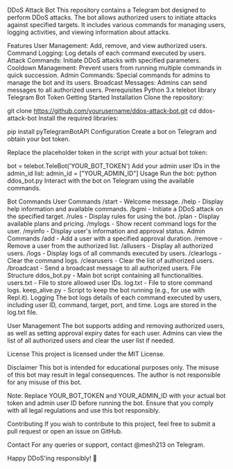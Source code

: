 DDoS Attack Bot
This repository contains a Telegram bot designed to perform DDoS attacks. The bot allows authorized users to initiate attacks against specified targets. It includes various commands for managing users, logging activities, and viewing information about attacks.

Features
User Management: Add, remove, and view authorized users.
Command Logging: Log details of each command executed by users.
Attack Commands: Initiate DDoS attacks with specified parameters.
Cooldown Management: Prevent users from running multiple commands in quick succession.
Admin Commands: Special commands for admins to manage the bot and its users.
Broadcast Messages: Admins can send messages to all authorized users.
Prerequisites
Python 3.x
telebot library
Telegram Bot Token
Getting Started
Installation
Clone the repository:

git clone https://github.com/yourusername/ddos-attack-bot.git
cd ddos-attack-bot
Install the required libraries:

pip install pyTelegramBotAPI
Configuration
Create a bot on Telegram and obtain your bot token.

Replace the placeholder token in the script with your actual bot token:

bot = telebot.TeleBot('YOUR_BOT_TOKEN')
Add your admin user IDs in the admin_id list:
admin_id = ["YOUR_ADMIN_ID"]
Usage
Run the bot:
python ddos_bot.py
Interact with the bot on Telegram using the available commands.

Bot Commands
User Commands
/start - Welcome message.
/help - Display help information and available commands.
/bgmi <target> <port> <time> - Initiate a DDoS attack on the specified target.
/rules - Display rules for using the bot.
/plan - Display available plans and pricing.
/mylogs - Show recent command logs for the user.
/myinfo - Display user's information and approval status.
Admin Commands
/add <userId> <duration> - Add a user with a specified approval duration.
/remove <userId> - Remove a user from the authorized list.
/allusers - Display all authorized users.
/logs - Display logs of all commands executed by users.
/clearlogs - Clear the command logs.
/clearusers - Clear the list of authorized users.
/broadcast <message> - Send a broadcast message to all authorized users.
File Structure
ddos_bot.py - Main bot script containing all functionalities.
users.txt - File to store allowed user IDs.
log.txt - File to store command logs.
keep_alive.py - Script to keep the bot running (e.g., for use with Repl.it).
Logging
The bot logs details of each command executed by users, including user ID, command, target, port, and time. Logs are stored in the log.txt file.

User Management
The bot supports adding and removing authorized users, as well as setting approval expiry dates for each user. Admins can view the list of all authorized users and clear the user list if needed.

License
This project is licensed under the MIT License.

Disclaimer
This bot is intended for educational purposes only. The misuse of this bot may result in legal consequences. The author is not responsible for any misuse of this bot.

Note: Replace YOUR_BOT_TOKEN and YOUR_ADMIN_ID with your actual bot token and admin user ID before running the bot. Ensure that you comply with all legal regulations and use this bot responsibly.

Contributing
If you wish to contribute to this project, feel free to submit a pull request or open an issue on GitHub.

Contact
For any queries or support, contact @mesh213 on Telegram.

Happy DDoS'ing responsibly! 🚀
